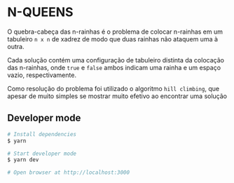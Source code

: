 # N-QUEENS

O quebra-cabeça das n-rainhas é o problema de colocar n-rainhas em um tabuleiro `n x n` de xadrez de modo que duas rainhas não ataquem uma à outra.

Cada solução contém uma configuração de tabuleiro distinta da colocação das n-rainhas, onde `true` e `false` ambos indicam uma rainha e um espaço vazio, respectivamente.

Como resolução do problema foi utilizado o algoritmo `hill climbing`, que apesar de muito simples se mostrar muito efetivo ao encontrar uma solução

## Developer mode

```bash
# Install dependencies
$ yarn

# Start developer mode
$ yarn dev

# Open browser at http://localhost:3000
```

